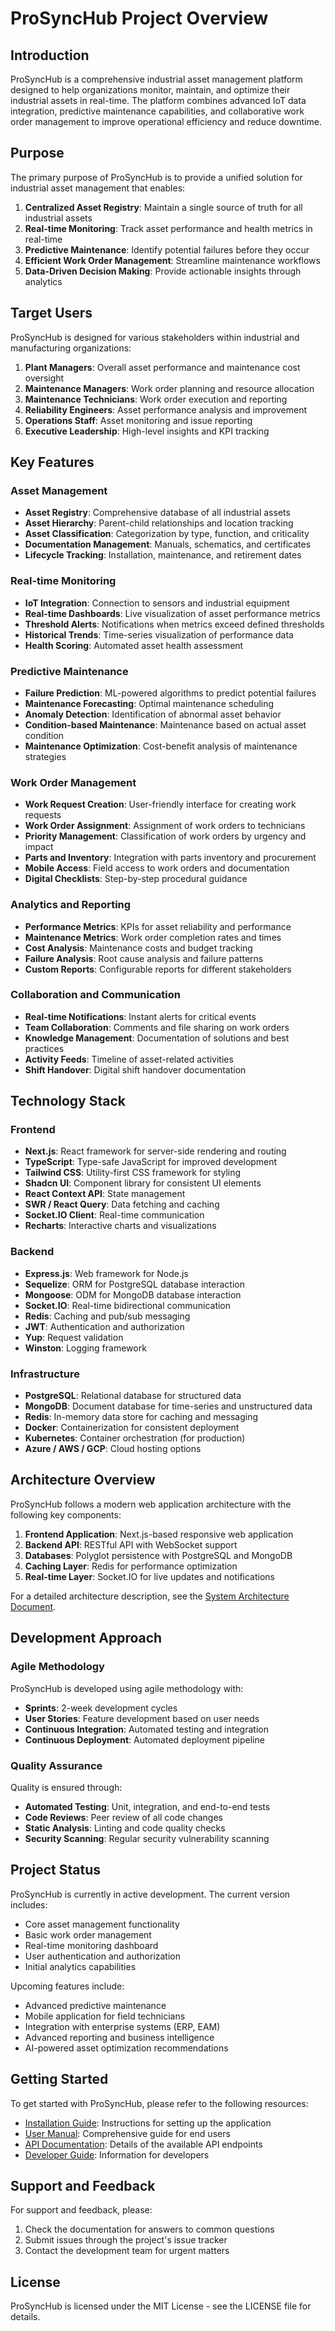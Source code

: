 # ProSyncHub Project Overview

## Introduction

ProSyncHub is a comprehensive industrial asset management platform designed to help organizations monitor, maintain, and optimize their industrial assets in real-time. The platform combines advanced IoT data integration, predictive maintenance capabilities, and collaborative work order management to improve operational efficiency and reduce downtime.

## Purpose

The primary purpose of ProSyncHub is to provide a unified solution for industrial asset management that enables:

1. **Centralized Asset Registry**: Maintain a single source of truth for all industrial assets
2. **Real-time Monitoring**: Track asset performance and health metrics in real-time
3. **Predictive Maintenance**: Identify potential failures before they occur
4. **Efficient Work Order Management**: Streamline maintenance workflows
5. **Data-Driven Decision Making**: Provide actionable insights through analytics

## Target Users

ProSyncHub is designed for various stakeholders within industrial and manufacturing organizations:

1. **Plant Managers**: Overall asset performance and maintenance cost oversight
2. **Maintenance Managers**: Work order planning and resource allocation
3. **Maintenance Technicians**: Work order execution and reporting
4. **Reliability Engineers**: Asset performance analysis and improvement
5. **Operations Staff**: Asset monitoring and issue reporting
6. **Executive Leadership**: High-level insights and KPI tracking

## Key Features

### Asset Management

- **Asset Registry**: Comprehensive database of all industrial assets
- **Asset Hierarchy**: Parent-child relationships and location tracking
- **Asset Classification**: Categorization by type, function, and criticality
- **Documentation Management**: Manuals, schematics, and certificates
- **Lifecycle Tracking**: Installation, maintenance, and retirement dates

### Real-time Monitoring

- **IoT Integration**: Connection to sensors and industrial equipment
- **Real-time Dashboards**: Live visualization of asset performance metrics
- **Threshold Alerts**: Notifications when metrics exceed defined thresholds
- **Historical Trends**: Time-series visualization of performance data
- **Health Scoring**: Automated asset health assessment

### Predictive Maintenance

- **Failure Prediction**: ML-powered algorithms to predict potential failures
- **Maintenance Forecasting**: Optimal maintenance scheduling
- **Anomaly Detection**: Identification of abnormal asset behavior
- **Condition-based Maintenance**: Maintenance based on actual asset condition
- **Maintenance Optimization**: Cost-benefit analysis of maintenance strategies

### Work Order Management

- **Work Request Creation**: User-friendly interface for creating work requests
- **Work Order Assignment**: Assignment of work orders to technicians
- **Priority Management**: Classification of work orders by urgency and impact
- **Parts and Inventory**: Integration with parts inventory and procurement
- **Mobile Access**: Field access to work orders and documentation
- **Digital Checklists**: Step-by-step procedural guidance

### Analytics and Reporting

- **Performance Metrics**: KPIs for asset reliability and performance
- **Maintenance Metrics**: Work order completion rates and times
- **Cost Analysis**: Maintenance costs and budget tracking
- **Failure Analysis**: Root cause analysis and failure patterns
- **Custom Reports**: Configurable reports for different stakeholders

### Collaboration and Communication

- **Real-time Notifications**: Instant alerts for critical events
- **Team Collaboration**: Comments and file sharing on work orders
- **Knowledge Management**: Documentation of solutions and best practices
- **Activity Feeds**: Timeline of asset-related activities
- **Shift Handover**: Digital shift handover documentation

## Technology Stack

### Frontend

- **Next.js**: React framework for server-side rendering and routing
- **TypeScript**: Type-safe JavaScript for improved development
- **Tailwind CSS**: Utility-first CSS framework for styling
- **Shadcn UI**: Component library for consistent UI elements
- **React Context API**: State management
- **SWR / React Query**: Data fetching and caching
- **Socket.IO Client**: Real-time communication
- **Recharts**: Interactive charts and visualizations

### Backend

- **Express.js**: Web framework for Node.js
- **Sequelize**: ORM for PostgreSQL database interaction
- **Mongoose**: ODM for MongoDB database interaction
- **Socket.IO**: Real-time bidirectional communication
- **Redis**: Caching and pub/sub messaging
- **JWT**: Authentication and authorization
- **Yup**: Request validation
- **Winston**: Logging framework

### Infrastructure

- **PostgreSQL**: Relational database for structured data
- **MongoDB**: Document database for time-series and unstructured data
- **Redis**: In-memory data store for caching and messaging
- **Docker**: Containerization for consistent deployment
- **Kubernetes**: Container orchestration (for production)
- **Azure / AWS / GCP**: Cloud hosting options

## Architecture Overview

ProSyncHub follows a modern web application architecture with the following key components:

1. **Frontend Application**: Next.js-based responsive web application
2. **Backend API**: RESTful API with WebSocket support
3. **Databases**: Polyglot persistence with PostgreSQL and MongoDB
4. **Caching Layer**: Redis for performance optimization
5. **Real-time Layer**: Socket.IO for live updates and notifications

For a detailed architecture description, see the [System Architecture Document](./system-architecture.md).

## Development Approach

### Agile Methodology

ProSyncHub is developed using agile methodology with:

- **Sprints**: 2-week development cycles
- **User Stories**: Feature development based on user needs
- **Continuous Integration**: Automated testing and integration
- **Continuous Deployment**: Automated deployment pipeline

### Quality Assurance

Quality is ensured through:

- **Automated Testing**: Unit, integration, and end-to-end tests
- **Code Reviews**: Peer review of all code changes
- **Static Analysis**: Linting and code quality checks
- **Security Scanning**: Regular security vulnerability scanning

## Project Status

ProSyncHub is currently in active development. The current version includes:

- Core asset management functionality
- Basic work order management
- Real-time monitoring dashboard
- User authentication and authorization
- Initial analytics capabilities

Upcoming features include:

- Advanced predictive maintenance
- Mobile application for field technicians
- Integration with enterprise systems (ERP, EAM)
- Advanced reporting and business intelligence
- AI-powered asset optimization recommendations

## Getting Started

To get started with ProSyncHub, please refer to the following resources:

- [Installation Guide](./installation-guide.md): Instructions for setting up the application
- [User Manual](./user-manual.md): Comprehensive guide for end users
- [API Documentation](./api-docs.md): Details of the available API endpoints
- [Developer Guide](./developer-guide.md): Information for developers

## Support and Feedback

For support and feedback, please:

1. Check the documentation for answers to common questions
2. Submit issues through the project's issue tracker
3. Contact the development team for urgent matters

## License

ProSyncHub is licensed under the MIT License - see the LICENSE file for details.
